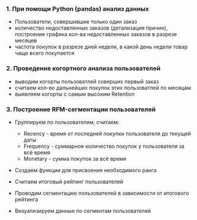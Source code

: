 ### 1. При помощи Python (pandas) анализ данных 
* Пользователи, совершившие только один заказ
* количество недоставленных заказов (детализация причин), построение графика кол-ва недоставленных заказов в разрезе месяцев
* частота покупок в разрезе дней недели, в какой день недели товар чаще всего покупается
### 2. Проведение когортного анализа пользователей
* выводим когорты пользоватлей соверших первый заказ
* считаем кол-во дальнейших покупок этих пользоватлей по месяцам
* выявляем когорты с самым высоким Retention
### 3. Построение RFM-сегментации пользователей
* Группируем по пользователям, считаем:  
  + Recency - время от последней покупки пользователя до текущей даты
  + Frequency - суммарное количество покупок у пользователя за всё время
  + Monetary - сумма покупок за всё время

* Создаем функции для присвоения необходимого ранга
* Считаем итоговый рейтинг пользователей
* Проводим сегментацию пользователей в зависимости от итогового рейтинга
* Визуализируем данные по сегментам пользователей
